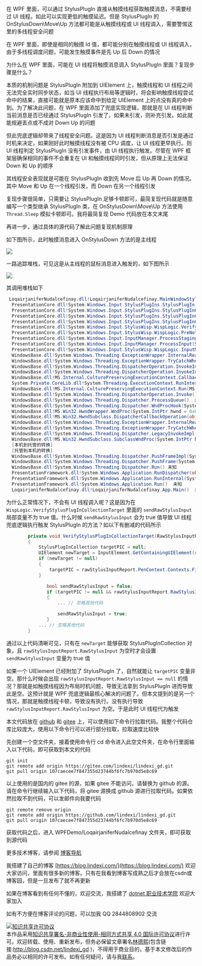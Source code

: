 
在 WPF 里面，可以通过 StylusPlugIn 直接从触摸线程获取触摸消息，不需要经过 UI 线程。如此可以实现更低的触摸延迟。但是 StylusPlugIn 的 OnStylusDown\Move\Up 方法都可能是从触摸线程或 UI 线程调入，需要警惕这里的多线程安全问题 

<!--more-->


<!-- 发布 -->
<!-- 博客 -->

在 WPF 里面，即使是相同的触摸 Id 值，都可能分别在触摸线程或 UI 线程调入，由于多线程调度问题，可能发生触摸事件是先 Up 后 Down 的情况

为什么在 WPF 里面，可能在 UI 线程将触摸消息调入 StylusPlugIn 里面？复现步骤是什么？

本质的机制问题是 StylusPlugIn 附加到 UIElement 上，触摸线程和 UI 线程之间无法完全实时同步状态，如当 UI 线程执行布局等逻辑时，将会影响触摸线程尝试命中的结果，直接可能就是原本应该命中到给定 UIElement 上的点没有真的命中到。为了解决此问题，在 WPF 里面添加了兜底实现逻辑，那就是在 UI 线程判断当前消息是否已经通过 StylusPlugIn 引发了，如果未引发，则补充引发。如此就能规避丢点或不成对 Down Up 的问题

但此兜底逻辑却带来了线程安全问题。这是因为 UI 线程判断消息是否引发是通过时机来决定，如果刚好此时触摸线程没有被 CPU 调度，让 UI 线程更早执行。则 UI 线程判定 StylusPlugIn 没有引发事件，由 UI 线程执行触发。尽管在 WPF 框架层确保相同的事件不会重复在 UI 和触摸线程同时引发，但从原理上无法保证 Down 和 Up 的顺序

其线程安全表现就是可能在 StylusPlugIn 收到先 Move 后 Up 再 Down 的情况。其中 Move 和 Up 在一个线程引发，而 Down 在另一个线程引发

复现步骤很简单，只需要让 StylusPlugIn 足够卡顿即可，最简复现代码就是随意编写一个类型继承 StylusPlugIn 类，在 OnStylusDown\Move\Up 方法使用 `Thread.Sleep` 模拟卡顿即可。我将最简复现 Demo 代码放在本文末尾

再进一步，通过具体的源代码了解此问题复现机制原理

如下图所示，此时触摸消息进入 OnStylusDown 方法的是主线程

<!-- ![](image/WPF 警惕 StylusPlugIn 的多线程安全问题/WPF 警惕 StylusPlugIn 的多线程安全问题0.png) -->
![](http://cdn.lindexi.site/lindexi-20259101949262527.jpg)

一路追踪堆栈，可见这是从主线程的鼠标消息进入触发的，如下图所示

<!-- ![](image/WPF 警惕 StylusPlugIn 的多线程安全问题/WPF 警惕 StylusPlugIn 的多线程安全问题1.png) -->
![](http://cdn.lindexi.site/lindexi-20259101951104907.jpg)

其调用堆栈如下

```csharp
 LoqairjaniferNudalcefinay.dll!LoqairjaniferNudalcefinay.MainWindowStylusPlugIn.OnStylusUp(System.Windows.Input.StylusPlugIns.RawStylusInput rawStylusInput = {System.Windows.Input.StylusPlugIns.RawStylusInput}) 行 87  C#
  PresentationCore.dll!System.Windows.Input.StylusPlugIns.StylusPlugIn.RawStylusInput(System.Windows.Input.StylusPlugIns.RawStylusInput rawStylusInput) 行 107 C#
  PresentationCore.dll!System.Windows.Input.StylusPlugIns.StylusPlugInCollection.FireRawStylusInput.AnonymousMethod__0() 行 372  C#
  PresentationCore.dll!System.Windows.Input.StylusPlugIns.StylusPlugInCollection.ExecuteWithPotentialLock(System.Action action) 行 478 C#
  PresentationCore.dll!System.Windows.Input.StylusPlugIns.StylusPlugInCollection.FireRawStylusInput(System.Windows.Input.StylusPlugIns.RawStylusInput args = {System.Windows.Input.StylusPlugIns.RawStylusInput}) 行 370 C#
  PresentationCore.dll!System.Windows.Input.StylusWisp.WispLogic.VerifyStylusPlugInCollectionTarget(System.Windows.Input.RawStylusInputReport rawStylusInputReport = {System.Windows.Input.RawStylusInputReport}) 行 2719  C#
  PresentationCore.dll!System.Windows.Input.StylusWisp.WispLogic.PreNotifyInput(object sender, System.Windows.Input.NotifyInputEventArgs e = {System.Windows.Input.NotifyInputEventArgs}) 行 1049  C#
  PresentationCore.dll!System.Windows.Input.InputManager.ProcessStagingArea() 行 753 C#
  PresentationCore.dll!System.Windows.Input.InputManager.ProcessInput(System.Windows.Input.InputEventArgs input) 行 552  C#
  PresentationCore.dll!System.Windows.Input.StylusWisp.WispLogic.InputManagerProcessInput(object oInput) 行 377  C#
  WindowsBase.dll!System.Windows.Threading.ExceptionWrapper.InternalRealCall(System.Delegate callback, object args, int numArgs)  未知
  WindowsBase.dll!System.Windows.Threading.ExceptionWrapper.TryCatchWhen(object source = {System.Windows.Threading.Dispatcher}, System.Delegate callback, object args, int numArgs, System.Delegate catchHandler = null)  未知
  WindowsBase.dll!System.Windows.Threading.DispatcherOperation.InvokeImpl() 未知
  WindowsBase.dll!System.Windows.Threading.DispatcherOperation.InvokeInSecurityContext(object state)  未知
  WindowsBase.dll!MS.Internal.CulturePreservingExecutionContext.CallbackWrapper(object obj) 未知
  System.Private.CoreLib.dll!System.Threading.ExecutionContext.RunInternal(System.Threading.ExecutionContext executionContext, System.Threading.ContextCallback callback, object state) 行 137 C#
  WindowsBase.dll!MS.Internal.CulturePreservingExecutionContext.Run(MS.Internal.CulturePreservingExecutionContext executionContext = {MS.Internal.CulturePreservingExecutionContext}, System.Threading.ContextCallback callback, object state)  未知
  WindowsBase.dll!System.Windows.Threading.DispatcherOperation.Invoke() 未知
  WindowsBase.dll!System.Windows.Threading.Dispatcher.ProcessQueue()  未知
  WindowsBase.dll!System.Windows.Threading.Dispatcher.WndProcHook(System.IntPtr hwnd, int msg, System.IntPtr wParam, System.IntPtr lParam, ref bool handled)  未知
  WindowsBase.dll!MS.Win32.HwndWrapper.WndProc(System.IntPtr hwnd = 0x04190b72, int msg, System.IntPtr wParam = 0x00000000, System.IntPtr lParam = 0x00000000, ref bool handled = false)  未知
  WindowsBase.dll!MS.Win32.HwndSubclass.DispatcherCallbackOperation(object o) 未知
  WindowsBase.dll!System.Windows.Threading.ExceptionWrapper.InternalRealCall(System.Delegate callback, object args, int numArgs)  未知
  WindowsBase.dll!System.Windows.Threading.ExceptionWrapper.TryCatchWhen(object source = {System.Windows.Threading.Dispatcher}, System.Delegate callback, object args, int numArgs, System.Delegate catchHandler = null)  未知
  WindowsBase.dll!System.Windows.Threading.Dispatcher.LegacyInvokeImpl(System.Windows.Threading.DispatcherPriority priority, System.TimeSpan timeout, System.Delegate method, object args, int numArgs) 未知
  WindowsBase.dll!MS.Win32.HwndSubclass.SubclassWndProc(System.IntPtr hwnd = 0x04190b72, int msg, System.IntPtr wParam = 0x00000000, System.IntPtr lParam = 0x00000000) 未知
  [本机到托管的转换]  
  [托管到本机的转换]  
  WindowsBase.dll!System.Windows.Threading.Dispatcher.PushFrameImpl(System.Windows.Threading.DispatcherFrame frame = {System.Windows.Threading.DispatcherFrame})  未知
  WindowsBase.dll!System.Windows.Threading.Dispatcher.PushFrame(System.Windows.Threading.DispatcherFrame frame) 未知
  WindowsBase.dll!System.Windows.Threading.Dispatcher.Run() 未知
  PresentationFramework.dll!System.Windows.Application.RunDispatcher(object ignore) 未知
  PresentationFramework.dll!System.Windows.Application.RunInternal(System.Windows.Window window)  未知
  PresentationFramework.dll!System.Windows.Application.Run()  未知
  LoqairjaniferNudalcefinay.dll!LoqairjaniferNudalcefinay.App.Main()  未知
```

为什么正常情况下，不会有 UI 线程调入呢？这是因为在 `WispLogic.VerifyStylusPlugInCollectionTarget` 里面的 `sendRawStylusInput` 局部变量不为 true 值。什么时候 `sendRawStylusInput` 会为 true 值导致 UI 线程兜底逻辑执行触发 StylusPlugIn 的方法？如以下有删减的代码所示

```csharp
        private void VerifyStylusPlugInCollectionTarget(RawStylusInputReport rawStylusInputReport)
        {
            StylusPlugInCollection targetPIC = null;
            UIElement newTarget = InputElement.GetContainingUIElement(rawStylusInputReport.StylusDevice.DirectlyOver as DependencyObject) as UIElement;
            if (newTarget != null)
            {
                targetPIC = rawStylusInputReport.PenContext.Contexts.FindPlugInCollection(newTarget);
            }

               bool sendRawStylusInput = false;
               if (targetPIC != null && rawStylusInputReport.RawStylusInput == null)
               {
                   ... // 忽略其他代码

                   sendRawStylusInput = true;
               }
            ... // 忽略其他代码
        }
```

通过以上代码清晰可见，只有在 `newTarget` 能够获取 StylusPlugInCollection 对象，且 `rawStylusInputReport.RawStylusInput` 为空时才会设置 `sendRawStylusInput` 变量为 true 值

如果一个 UIElement 已经附加了 StylusPlugIn 了，自然就能让 `targetPIC` 变量非空。那什么时候会出现 `rawStylusInputReport.RawStylusInput == null` 的情况？那就是如触摸线程因为布局时机问题，导致无法拿到 StylusPlugIn 进而导致此是空。这预计就是 WPF 兜底逻辑最核心解决的问题了。但本文提到的是另一个情况，那就是触摸线程卡顿，导致没有执行。没有执行导致 `rawStylusInputReport.RawStylusInput` 为空。于是此时 UI 线程代为触发

本文代码放在 [github](https://github.com/lindexi/lindexi_gd/tree/107caecee7f847355d23744bf6fc7b970d5e8c69/WPFDemo/LoqairjaniferNudalcefinay) 和 [gitee](https://gitee.com/lindexi/lindexi_gd/tree/107caecee7f847355d23744bf6fc7b970d5e8c69/WPFDemo/LoqairjaniferNudalcefinay) 上，可以使用如下命令行拉取代码。我整个代码仓库比较庞大，使用以下命令行可以进行部分拉取，拉取速度比较快

先创建一个空文件夹，接着使用命令行 cd 命令进入此空文件夹，在命令行里面输入以下代码，即可获取到本文的代码

```
git init
git remote add origin https://gitee.com/lindexi/lindexi_gd.git
git pull origin 107caecee7f847355d23744bf6fc7b970d5e8c69
```

以上使用的是国内的 gitee 的源，如果 gitee 不能访问，请替换为 github 的源。请在命令行继续输入以下代码，将 gitee 源换成 github 源进行拉取代码。如果依然拉取不到代码，可以发邮件向我要代码

```
git remote remove origin
git remote add origin https://github.com/lindexi/lindexi_gd.git
git pull origin 107caecee7f847355d23744bf6fc7b970d5e8c69
```

获取代码之后，进入 WPFDemo/LoqairjaniferNudalcefinay 文件夹，即可获取到源代码

更多技术博客，请参阅 [博客导航](https://blog.lindexi.com/post/%E5%8D%9A%E5%AE%A2%E5%AF%BC%E8%88%AA.html )


我搭建了自己的博客 [https://blog.lindexi.com/](https://blog.lindexi.com/) 欢迎大家访问，里面有很多新的博客。只有在我看到博客写成熟之后才会放在csdn或博客园，但是一旦发布了就不再更新

如果在博客看到有任何不懂的，欢迎交流，我搭建了 [dotnet 职业技术学院](https://t.me/dotnet_campus) 欢迎大家加入

如有不方便在博客评论的问题，可以加我 QQ 2844808902 交流

<a rel="license" href="http://creativecommons.org/licenses/by-nc-sa/4.0/"><img alt="知识共享许可协议" style="border-width:0" src="https://licensebuttons.net/l/by-nc-sa/4.0/88x31.png" /></a><br />本作品采用<a rel="license" href="http://creativecommons.org/licenses/by-nc-sa/4.0/">知识共享署名-非商业性使用-相同方式共享 4.0 国际许可协议</a>进行许可。欢迎转载、使用、重新发布，但务必保留文章署名[林德熙](http://blog.csdn.net/lindexi_gd)(包含链接:http://blog.csdn.net/lindexi_gd )，不得用于商业目的，基于本文修改后的作品务必以相同的许可发布。如有任何疑问，请与我[联系](mailto:lindexi_gd@163.com)。